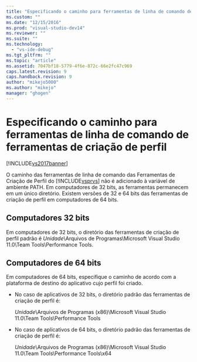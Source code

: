 ```yaml
---
title: "Especificando o caminho para ferramentas de linha de comando de ferramentas de cria&#231;&#227;o de perfil | Microsoft Docs"
ms.custom: ""
ms.date: "12/15/2016"
ms.prod: "visual-studio-dev14"
ms.reviewer: ""
ms.suite: ""
ms.technology: 
  - "vs-ide-debug"
ms.tgt_pltfrm: ""
ms.topic: "article"
ms.assetid: 7047bf18-5779-4f6e-872c-66e2fc47c969
caps.latest.revision: 9
caps.handback.revision: 9
author: "mikejo5000"
ms.author: "mikejo"
manager: "ghogen"
---
```

# Especificando o caminho para ferramentas de linha de comando de ferramentas de cria&#231;&#227;o de perfil
[!INCLUDE[vs2017banner](../code-quality/includes/vs2017banner.md)]

O caminho das ferramentas de linha de comando das Ferramentas de Criação de Perfil do [!INCLUDE[vsprvs](../code-quality/includes/vsprvs_md.md)] não é adicionado à variável de ambiente PATH.  Em computadores de 32 bits, as ferramentas permanecem em um único diretório.  Existem versões de 32 e 64 bits das ferramentas de criação de perfil em computadores de 64 bits.  
  
## Computadores 32 bits  
 Em computadores de 32 bits, o diretório das ferramentas de criação de perfil padrão é *Unidade*\\Arquivos de Programas\\Microsoft Visual Studio 11.0\\Team Tools\\Performance Tools.  
  
## Computadores de 64 bits  
 Em computadores de 64 bits, especifique o caminho de acordo com a plataforma de destino do aplicativo cujo perfil foi criado.  
  
-   No caso de aplicativos de 32 bits, o diretório padrão das ferramentas de criação de perfil é:  
  
     *Unidade*\\Arquivos de Programas \(x86\)\\Microsoft Visual Studio 11.0\\Team Tools\\Performance Tools  
  
-   No caso de aplicativos de 64 bits, o diretório padrão das ferramentas de criação de perfil é:  
  
     *Unidade*\\Arquivos de Programas \(x86\)\\Microsoft Visual Studio 11.0\\Team Tools\\Performance Tools\\x64